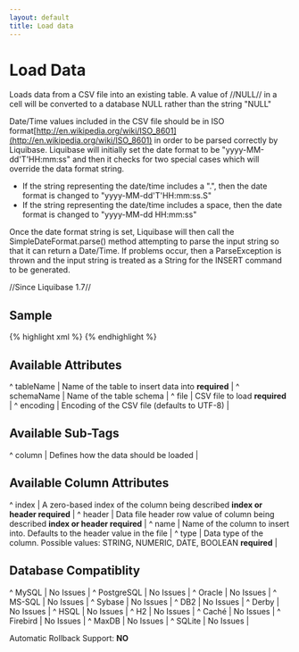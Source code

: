 ```yaml
---
layout: default
title: Load data
---
```


# Load Data #

Loads data from a CSV file into an existing table.  A value of //NULL// in a cell will be converted to a database NULL rather than the string "NULL"

Date/Time values included in the CSV file should be in ISO format[http://en.wikipedia.org/wiki/ISO_8601](http://en.wikipedia.org/wiki/ISO_8601) in order to be parsed correctly by Liquibase.  Liquibase will initially set the date format to be "yyyy-MM-dd'T'HH:mm:ss" and then it checks for two special cases which will override the data format string.

  - If the string representing the date/time includes a ".", then the date format is changed to "yyyy-MM-dd'T'HH:mm:ss.S"
  - If the string representing the date/time includes a space, then the date format is changed to "yyyy-MM-dd HH:mm:ss"

Once the date format string is set, Liquibase will then call the SimpleDateFormat.parse() method attempting to parse the input string so that it can return a Date/Time.  If problems occur, then a ParseException is thrown and the input string is treated as a String for the INSERT command to be generated.



//Since Liquibase 1.7//


## Sample ##

{% highlight xml %}
<loadData tableName="users" file="com/sample/users.csv">
    <column name="id" type="NUMERIC"/>
    <column name="firstname" type="STRING"/>
    <column name="lastname" type="STRING"/>
    <column name="username" type="STRING"/>
</loadData>
{% endhighlight %}


## Available Attributes ##

^ tableName  | Name of the table to insert data into **required** |
^ schemaName  | Name of the table schema  | 
^ file  | CSV file to load **required**  |
^ encoding | Encoding of the CSV file (defaults to UTF-8)  | 

## Available Sub-Tags ##

^ column  | Defines how the data should be loaded  | 





## Available Column Attributes ##

^ index | A zero-based index of the column being described **index or header required** |
^ header | Data file header row value of column being described **index or header required** |
^ name  | Name of the column to insert into.  Defaults to the header value in the file |
^ type  | Data type of the column. Possible values: STRING, NUMERIC, DATE, BOOLEAN **required**  |


## Database Compatiblity ##

^ MySQL  | No Issues  | 
^ PostgreSQL  | No Issues  | 
^ Oracle  | No Issues  | 
^ MS-SQL  | No Issues  | 
^ Sybase  | No Issues  | 
^ DB2  | No Issues  | 
^ Derby  | No Issues  | 
^ HSQL  | No Issues  | 
^ H2  | No Issues  | 
^ Caché  | No Issues  | 
^ Firebird  | No Issues  | 
^ MaxDB  | No Issues  | 
^ SQLite  | No Issues  | 

Automatic Rollback Support: **NO**